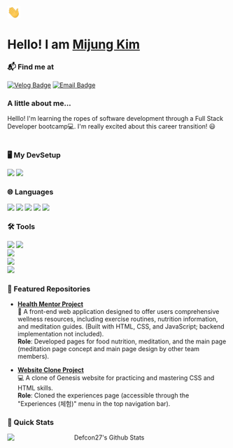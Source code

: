 
<img width="30px" margin="0px" src="https://raw.githubusercontent.com/ABSphreak/ABSphreak/master/gifs/Hi.gif">
<h1>Hello! I am <a href="https://github.com/Defcon27">Mijung Kim</a> </h1>
</h1>

### 📬 Find me at
[![Velog Badge](https://velog-readme-stats.vercel.app/api/badge?name=Velog)](https://velog.io/@kimmy25312)
[![Email Badge](https://img.shields.io/badge/Email-blue.svg)](mailto:mj10283@naver.com)

### A little about me... 
Helllo! I'm learning the ropes of software development through a Full Stack Developer bootcamp💻. I'm really excited about this career transition!  😃<br/><br/>


### 🖥️ My DevSetup
<img src="https://img.shields.io/badge/Windows%2011-555555.svg?&style=flat-square&logo=windows&logoColor=0078D6"> <img src="https://img.shields.io/badge/Google%20Chrome%20129-4285F4?style=flat-square&logo=google-chrome&logoColor=white">
<br>

### 🌐 Languages
<img src="https://img.shields.io/badge/Java-007396?style=flat-square&logo=java&logoColor=white"> <img src="https://img.shields.io/badge/JavaScript%20(ES2020)-F7DF1E?style=flat-square&logo=javascript&logoColor=black"> <img src="https://img.shields.io/badge/HTML5-E34F26?style=flat-square&logo=HTML5&logoColor=white"> <img src="https://img.shields.io/badge/CSS3-1572B6?style=flat-square&logo=CSS3&logoColor=white"> <img src="https://img.shields.io/badge/JSP-FF7F00?style=flat-square&logo=java&logoColor=white">
<br>

### 🛠 Tools
<img src="https://img.shields.io/badge/IntelliJ%20IDEA-000000?style=flat-square&logo=intellij-idea&logoColor=white"> <img src="https://img.shields.io/badge/VS%20Code%201.95.0-555555?style=flat-square&logo=visual-studio-code&logoColor=007ACC">
<br>
<img src="https://img.shields.io/badge/Spring-6DB33F?style=flat-square&logo=spring&logoColor=white">
<br>
<img src="https://img.shields.io/badge/Gradle-02303A?style=flat-square&logo=gradle&logoColor=white">
<br>
<img src="https://img.shields.io/badge/Git%202.47-F05032?style=flat-square&logo=git&logoColor=white">


### 🌟 Featured Repositories  
- [**Health Mentor Project**](https://github.com/Calorie-Code/Health-Mentor)  
  🧘 A front-end web application designed to offer users comprehensive wellness resources, including exercise routines, nutrition information, and meditation guides. (Built with HTML, CSS, and JavaScript; backend implementation not included).  
  **Role**: Developed pages for food nutrition, meditation, and the main page (meditation page concept and main page design by other team members).
  
- [**Website Clone Project**](https://github.com/mjkim41/genesis-web-clone)  
  💻 A clone of Genesis website for practicing and mastering CSS and HTML skills.  
  **Role**: Cloned the experiences page (accessible through the "Experiences (체험)" menu in the top navigation bar).

  
### 🚀 Quick Stats
<p align="center">
<img width="450" align="left" src="https://github-readme-stats-defcon27.vercel.app/api?username=mjkim41&show_icons=true&line_height=21&theme=react" alt="Defcon27's Github Stats" />
</p>
